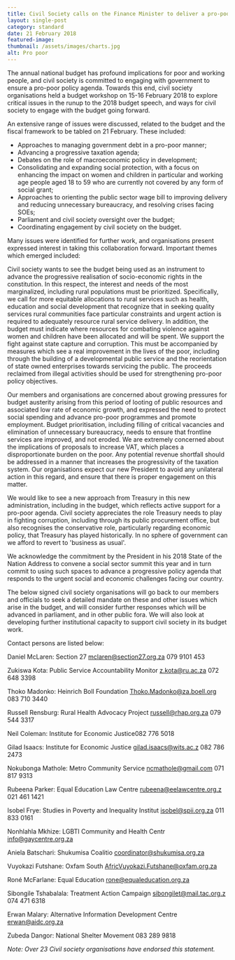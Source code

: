 ```yaml
---
title: Civil Society calls on the Finance Minister to deliver a pro-poor 2018 budget
layout: single-post
category: standard
date: 21 February 2018
featured-image: 
thumbnail: /assets/images/charts.jpg
alt: Pro poor
---
```


The annual national budget has profound implications for poor and working people, and civil society is committed to engaging with government to ensure a pro-poor policy agenda.  Towards this end, civil society organisations held a budget workshop on 15-16 February 2018 to explore critical issues in the runup to the 2018 budget speech, and ways for civil society to engage with the budget going forward.

An extensive range of issues were discussed, related to the budget and the fiscal framework to be tabled on 21 February. These included:

- Approaches to managing government debt in a pro-poor manner;
- Advancing a progressive taxation agenda;
- Debates on the role of macroeconomic policy in development;
- Consolidating and expanding social protection, with a focus on enhancing the impact on women and children in particular and working age people aged 18 to 59 who are currently not covered by any form of social grant;
- Approaches to orienting the public sector wage bill to improving delivery and reducing unnecessary bureaucracy, and resolving crises facing SOEs;
- Parliament and civil society oversight over the budget;
- Coordinating engagement by civil society on the budget.

Many issues were identified for further work, and organisations present expressed interest in taking this collaboration forward. Important themes which emerged included:

Civil society wants to see the budget being used as an instrument to advance the progressive realisation of socio-economic rights in the constitution. In this respect, the interest and needs of the most marginalized, including rural populations must be prioritized. Specifically, we call for more equitable allocations to rural services such as health, education and social development that recognize that in seeking quality services rural communities face particular constraints and urgent action is required to adequately resource rural service delivery. In addition, the budget must indicate where resources for combating violence against women and children have been allocated and will be spent.
We support the fight against state capture and corruption. This must be accompanied by measures which see a real improvement in the lives of the poor, including through the building of a developmental public service and the reorientation of state owned enterprises towards servicing the public. The proceeds reclaimed from illegal activities should be used for strengthening pro-poor policy objectives.

Our members and organisations are concerned about growing pressures for budget austerity arising from this period of looting of public resources and associated low rate of economic growth, and expressed the need to protect social spending and advance pro-poor programmes and promote employment.  Budget prioritisation, including filling of critical vacancies and elimination of unnecessary bureaucracy, needs to ensure that frontline services are improved, and not eroded.
We are extremely concerned about the implications of proposals to increase VAT, which places a disproportionate burden on the poor. Any potential revenue shortfall should be addressed in a manner that increases the progressivity of the taxation system. Our organisations expect our new President to avoid any unilateral action in this regard, and ensure that there is proper engagement on this matter.

We would like to see a new approach from Treasury in this new administration, including in the budget, which reflects active support for a pro-poor agenda. Civil society appreciates the role Treasury needs to play in fighting corruption, including through its public procurement office, but also recognises the conservative role, particularly regarding economic policy, that Treasury has played historically. In no sphere of government can we afford to revert to 'business as usual'.

We acknowledge the commitment by the President in his 2018 State of the Nation Address to convene a social sector summit this year and in turn commit to using such spaces to advance a progressive policy agenda that responds to the urgent social and economic challenges facing our country.

The below signed civil society organisations will go back to our members and officials to seek a detailed mandate on these and other issues which arise in the budget, and will consider further responses which will be advanced in parliament, and in other public fora. We will also look at developing further institutional capacity to support civil society in its budget work.

Contact persons are listed below:

Daniel McLaren: Section 27 mclaren@section27.org.za 079 9101 453

Zukiswa Kota: Public Service Accountability Monitor z.kota@ru.ac.za 072 648 3398

Thoko Madonko: Heinrich Boll Foundation Thoko.Madonko@za.boell.org 083 710 3440

Russell Rensburg: Rural Health Advocacy Project russell@rhap.org.za 079 544 3317

Neil Coleman: Institute for Economic Justice082 776 5018

Gilad Isaacs: Institute for Economic Justice gilad.isaacs@wits.ac.z 082 786 2473

Nokubonga Mathole: Metro Community Service ncmathole@gmail.com 071 817 9313

Rubeena Parker: Equal Education Law Centre rubeena@eelawcentre.org.z 021 461 1421

Isobel Frye: Studies in Poverty and Inequality Institut isobel@spii.org.za 011 833 0161

Nonhlahla Mkhize: LGBTI Community and Health Centr info@gaycentre.org.za

Aniela Batschari: Shukumisa Coalitio coordinator@shukumisa.org.za

Vuyokazi Futshane: Oxfam South AfricVuyokazi.Futshane@oxfam.org.za

Roné McFarlane: Equal Education rone@equaleducation.org.za

Sibongile Tshabalala: Treatment Action Campaign sibongilet@mail.tac.org.z 074 471 6318

Erwan Malary: Alternative Information Development Centre erwan@aidc.org.za

Zubeda Dangor: National Shelter Movement 083 289 9818

*Note: Over 23 Civil society organisations have endorsed this statement.*
